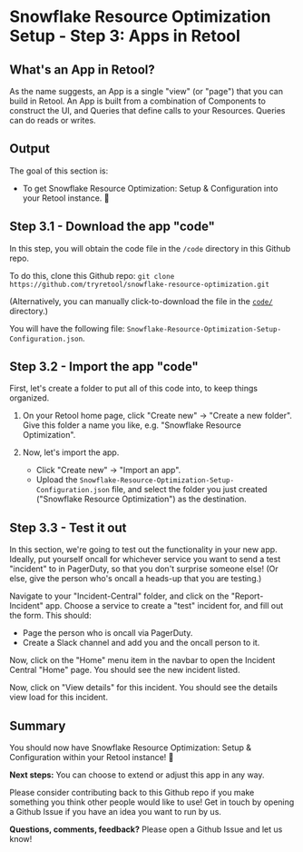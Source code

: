# Snowflake Resource Optimization Setup - Step 3: Apps in Retool

## What's an App in Retool?
As the name suggests, an App is a single "view" (or "page") that you can build in Retool. An App is built from a combination of Components to construct the UI, and Queries that define calls to your Resources. Queries can do reads or writes.

## Output
The goal of this section is:
* To get Snowflake Resource Optimization: Setup & Configuration into your Retool instance. 🚀


## Step 3.1 - Download the app "code"
In this step, you will obtain the code file in the `/code` directory in this Github repo.

To do this, clone this Github repo:
`git clone https://github.com/tryretool/snowflake-resource-optimization.git`

(Alternatively, you can manually click-to-download the file in the [`code/`](./code) directory.)

You will have the following file: `Snowflake-Resource-Optimization-Setup-Configuration.json`.

## Step 3.2 - Import the app "code"
First, let's create a folder to put all of this code into, to keep things organized.
1. On your Retool home page, click "Create new" → "Create a new folder". Give this folder a name you like, e.g. "Snowflake Resource Optimization".

2. Now, let's import the app.
   * Click "Create new" → "Import an app".
   * Upload the `Snowflake-Resource-Optimization-Setup-Configuration.json` file, and select the folder you just created ("Snowflake Resource Optimization") as the destination.

## Step 3.3 - Test it out
In this section, we're going to test out the functionality in your new app. Ideally, put yourself oncall for whichever service you want to send a test "incident" to in PagerDuty, so that you don't surprise someone else! (Or else, give the person who's oncall a heads-up that you are testing.)

Navigate to your "Incident-Central" folder, and click on the "Report-Incident" app. Choose a service to create a "test" incident for, and fill out the form. This should:
- Page the person who is oncall via PagerDuty.
- Create a Slack channel and add you and the oncall person to it.

Now, click on the "Home" menu item in the navbar to open the Incident Central "Home" page. You should see the new incident listed.

Now, click on "View details" for this incident. You should see the details view load for this incident.

## Summary

You should now have Snowflake Resource Optimization: Setup & Configuration within your Retool instance! 🥳

**Next steps:** You can choose to extend or adjust this app in any way.

Please consider contributing back to this Github repo if you make something you think other people would like to use! Get in touch by opening a Github Issue if you have an idea you want to run by us.

**Questions, comments, feedback?** Please open a Github Issue and let us know!
